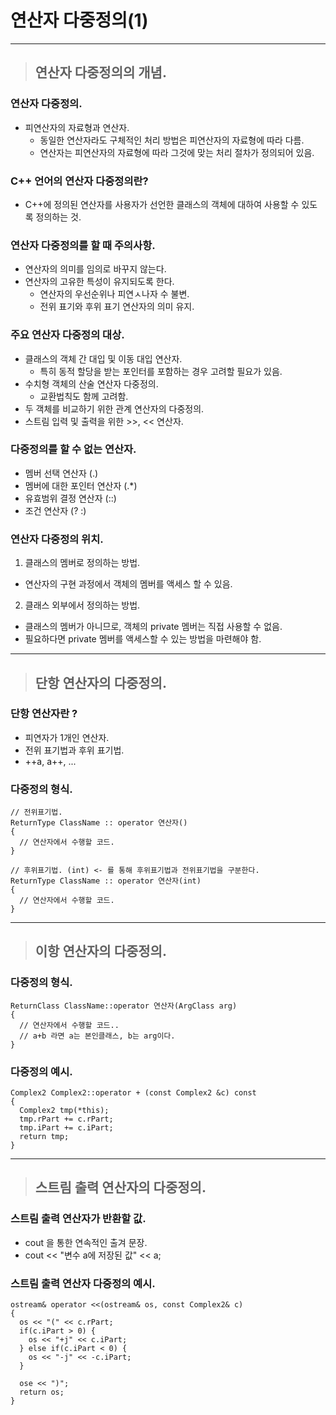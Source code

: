 
# 연산자 다중정의(1)

--------------------------------------------------------------------------------------------------------

> ## 연산자 다중정의의 개념.

### 연산자 다중정의.
- 피연산자의 자료형과 연산자.
  - 동일한 연산자라도 구체적인 처리 방법은 피연산자의 자료형에 따라 다름.
  - 연산자는 피연산자의 자료형에 따라 그것에 맞는 처리 절차가 정의되어 있음.

### C++ 언어의 연산자 다중정의란?
- C++에 정의된 연산자를 사용자가 선언한 클래스의 객체에 대하여 사용할 수 있도록 정의하는 것.

### 연산자 다중정의를 할 때 주의사항.
- 연산자의 의미를 임의로 바꾸지 않는다.
- 연산자의 고유한 특성이 유지되도록 한다.
  - 연산자의 우선순위나 피연ㅅ나자 수 불변.
  - 전위 표기와 후위 표기 연산자의 의미 유지.

### 주요 연산자 다중정의 대상.
- 클래스의 객체 간 대입 및 이동 대입 연산자.
  - 특히 동적 할당을 받는 포인터를 포함하는 경우 고려할 필요가 있음.
- 수치형 객체의 산술 연산자 다중정의.
  - 교환법칙도 함께 고려함.
- 두 객체를 비교하기 위한 관계 연산자의 다중정의.
- 스트림 입력 및 출력을 위한 >>, << 연산자.

### 다중정의를 할 수 없는 연산자.
- 멤버 선택 연산자 (.)
- 멤버에 대한 포인터 연산자 (.*)
- 유효범위 결정 연산자 (::)
- 조건 연산자 (? :)

### 연산자 다중정의 위치.
1. 클래스의 멤버로 정의하는 방법.
  - 연산자의 구현 과정에서 객체의 멤버를 액세스 할 수 있음.
2. 클래스 외부에서 정의하는 방법.
  - 클래스의 멤버가 아니므로, 객체의 private 멤버는 직접 사용할 수 없음.
  - 필요하다면 private 멤버를 액세스할 수 있는 방법을 마련해야 함.

--------------------------------------------------------------------------------------------------------

> ## 단항 연산자의 다중정의.

### 단항 연산자란 ?
- 피연자가 1개인 연산자.
- 전위 표기법과 후위 표기법.
- ++a, a++, ...

### 다중정의 형식.
    // 전위표기법.
    ReturnType ClassName :: operator 연산자()
    {
      // 연산자에서 수행할 코드.
    }

    // 후위표기법. (int) <- 를 통해 후위표기법과 전위표기법을 구분한다. 
    ReturnType ClassName :: operator 연산자(int)
    {
      // 연산자에서 수행할 코드.
    }

--------------------------------------------------------------------------------------------------------

> ## 이항 연산자의 다중정의.

### 다중정의 형식.
    ReturnClass ClassName::operator 연산자(ArgClass arg)
    {
      // 연산자에서 수행할 코드..
      // a+b 라면 a는 본인클래스, b는 arg이다.
    }

### 다중정의 예시.
    Complex2 Complex2::operator + (const Complex2 &c) const
    {
      Complex2 tmp(*this);
      tmp.rPart += c.rPart;
      tmp.iPart += c.iPart;
      return tmp;
    }

--------------------------------------------------------------------------------------------------------

> ## 스트림 출력 연산자의 다중정의.

### 스트림 출력 연산자가 반환할 값.
- cout 을 통한 연속적인 출겨 문장.
- cout << "변수 a에 저장된 값" << a;

### 스트림 출력 연산자 다중정의 예시.
    ostream& operator <<(ostream& os, const Complex2& c)
    {
      os << "(" << c.rPart;
      if(c.iPart > 0) {
        os << "+j" << c.iPart;
      } else if(c.iPart < 0) {
        os << "-j" << -c.iPart;
      }

      ose << ")";
      return os;
    }





